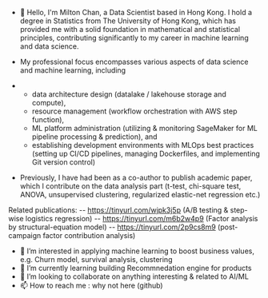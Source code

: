 - 👋 Hello, I'm Milton Chan, a Data Scientist based in Hong Kong. I hold a degree in Statistics from The University of Hong Kong, which has provided me with a solid foundation in mathematical and statistical principles, contributing significantly to my career in machine learning and data science.

- My professional focus encompasses various aspects of data science and machine learning, including
- - data architecture design (datalake / lakehouse storage and compute),
  - resource management (workflow orchestration with AWS step function),
  - ML platform administration (utilizing & monitoring SageMaker for ML pipeline processing & prediction), and
  - establishing development environments with MLOps best practices (setting up CI/CD pipelines, managing Dockerfiles, and implementing Git version control)

- Previously, I have had been as a co-author to publish academic paper, which I contribute on the data analysis part (t-test, chi-square test, ANOVA, unsupervised clustering, regularized elastic-net regression etc.)

Related publications:
-- https://tinyurl.com/wjpk3j5p (A/B testing & step-wise logistics regression)
-- https://tinyurl.com/m6b2w4p9 (Factor analysis by structural-equation model)
-- https://tinyurl.com/2p9cs8m9 (post-campaign factor contribution analysis)

- 👀 I’m interested in applying machine learning to boost business values, e.g. Churn model, survival analysis, clustering
- 🌱 I’m currently learning building Recommnedation engine for products
- 💞️ I’m looking to collaborate on anything interesting & related to AI/ML
- 📫 How to reach me : why not here (github)

<!---
chanyanhon/chanyanhon is a ✨ special ✨ repository because its `README.md` (this file) appears on your GitHub profile.
You can click the Preview link to take a look at your changes.
--->
